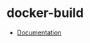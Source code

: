 # docker-build

- [Documentation](https://github.com/bakdata/ci-templates/tree/main/docs/actions/docker-build)
